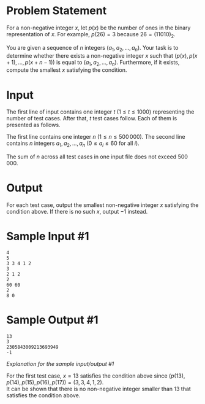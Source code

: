 # Problem Statement

For a non-negative integer $x$, let $p(x)$ be the number of ones in the binary representation of $x$. For example, $p(26) = 3$ because $26 = (11010)_2$.

You are given a sequence of $n$ integers $(a_1, a_2, \ldots, a_n)$. Your task is to determine whether there exists a non-negative integer $x$ such that $(p(x), p(x+1), \ldots, p(x+n-1))$ is equal to $(a_1, a_2, \ldots, a_n)$. Furthermore, if it exists, compute the smallest $x$ satisfying the condition.

# Input

The first line of input contains one integer $t$ ($1 \leq t \leq 1000$) representing the number of test cases. After that, $t$ test cases follow. Each of them is presented as follows.

The first line contains one integer $n$ ($1 \leq n \leq 500\,000$). The second line contains $n$ integers $a_1, a_2, \ldots, a_n$ ($0 \leq a_i \leq 60$ for all $i$).

The sum of $n$ across all test cases in one input file does not exceed $500\,000$.

# Output

For each test case, output the smallest non-negative integer $x$ satisfying the condition above. If there is no such $x$, output $-1$ instead.


# Sample Input #1
```
4
5
3 3 4 1 2
3
2 1 2
2
60 60
2
8 0
```
# Sample Output #1
```
13
3
2305843009213693949
-1
```
*Explanation for the sample input/output #1*

For the first test case, $x = 13$ satisfies the condition above since $(p(13), p(14), p(15), p(16), p(17)) = (3, 3, 4, 1, 2)$.  
It can be shown that there is no non-negative integer smaller than $13$ that satisfies the condition above.